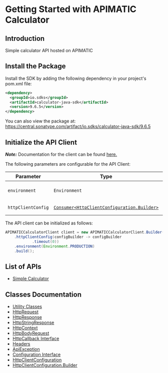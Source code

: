 
# Getting Started with APIMATIC Calculator

## Introduction

Simple calculator API hosted on APIMATIC

## Install the Package

Install the SDK by adding the following dependency in your project's pom.xml file:

```xml
<dependency>
  <groupId>io.sdks</groupId>
  <artifactId>calculator-java-sdk</artifactId>
  <version>9.6.5</version>
</dependency>
```

You can also view the package at:
https://central.sonatype.com/artifact/io.sdks/calculator-java-sdk/9.6.5

## Initialize the API Client

**_Note:_** Documentation for the client can be found [here.](https://www.github.com/Syed-Subtain/calculator-java-java-sdk/tree/9.6.5/doc/client.md)

The following parameters are configurable for the API Client:

| Parameter | Type | Description |
|  --- | --- | --- |
| `environment` | `Environment` | The API environment. <br> **Default: `Environment.PRODUCTION`** |
| `httpClientConfig` | [`Consumer<HttpClientConfiguration.Builder>`](https://www.github.com/Syed-Subtain/calculator-java-java-sdk/tree/9.6.5/doc/http-client-configuration-builder.md) | Set up Http Client Configuration instance. |

The API client can be initialized as follows:

```java
APIMATICCalculatorClient client = new APIMATICCalculatorClient.Builder()
    .httpClientConfig(configBuilder -> configBuilder
            .timeout(0))
    .environment(Environment.PRODUCTION)
    .build();
```

## List of APIs

* [Simple Calculator](https://www.github.com/Syed-Subtain/calculator-java-java-sdk/tree/9.6.5/doc/controllers/simple-calculator.md)

## Classes Documentation

* [Utility Classes](https://www.github.com/Syed-Subtain/calculator-java-java-sdk/tree/9.6.5/doc/utility-classes.md)
* [HttpRequest](https://www.github.com/Syed-Subtain/calculator-java-java-sdk/tree/9.6.5/doc/http-request.md)
* [HttpResponse](https://www.github.com/Syed-Subtain/calculator-java-java-sdk/tree/9.6.5/doc/http-response.md)
* [HttpStringResponse](https://www.github.com/Syed-Subtain/calculator-java-java-sdk/tree/9.6.5/doc/http-string-response.md)
* [HttpContext](https://www.github.com/Syed-Subtain/calculator-java-java-sdk/tree/9.6.5/doc/http-context.md)
* [HttpBodyRequest](https://www.github.com/Syed-Subtain/calculator-java-java-sdk/tree/9.6.5/doc/http-body-request.md)
* [HttpCallback Interface](https://www.github.com/Syed-Subtain/calculator-java-java-sdk/tree/9.6.5/doc/http-callback-interface.md)
* [Headers](https://www.github.com/Syed-Subtain/calculator-java-java-sdk/tree/9.6.5/doc/headers.md)
* [ApiException](https://www.github.com/Syed-Subtain/calculator-java-java-sdk/tree/9.6.5/doc/api-exception.md)
* [Configuration Interface](https://www.github.com/Syed-Subtain/calculator-java-java-sdk/tree/9.6.5/doc/configuration-interface.md)
* [HttpClientConfiguration](https://www.github.com/Syed-Subtain/calculator-java-java-sdk/tree/9.6.5/doc/http-client-configuration.md)
* [HttpClientConfiguration.Builder](https://www.github.com/Syed-Subtain/calculator-java-java-sdk/tree/9.6.5/doc/http-client-configuration-builder.md)

